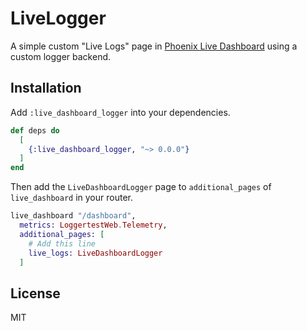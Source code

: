 # LiveLogger

A simple custom "Live Logs" page in [Phoenix Live Dashboard](https://github.com/phoenixframework/phoenix_live_dashboard) using a custom logger backend.

## Installation

Add `:live_dashboard_logger` into your dependencies.

```elixir
def deps do
  [
    {:live_dashboard_logger, "~> 0.0.0"}
  ]
end
```

Then add the `LiveDashboardLogger` page to `additional_pages` of `live_dashboard` in your router.

```elixir
live_dashboard "/dashboard",
  metrics: LoggertestWeb.Telemetry,
  additional_pages: [
    # Add this line
    live_logs: LiveDashboardLogger
  ]
```

## License

MIT
